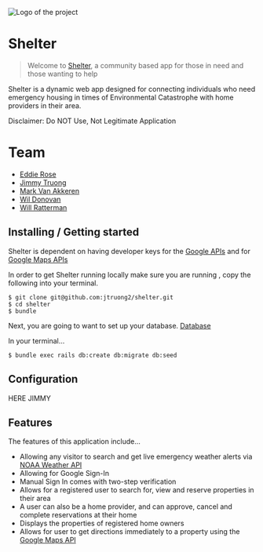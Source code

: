 ![Logo of the project](https://rawgithubusercontent.com/jtruong2/shelter/master/app/assets/images/home_icon.png)

# Shelter

> Welcome to [Shelter](http://shelter-in-need.herokuapp.com/), a community based app for those in need and those wanting to help

Shelter is a dynamic web app designed for connecting individuals who need emergency housing in times of Environmental Catastrophe with home providers in their area.

Disclaimer: Do NOT Use, Not Legitimate Application   

# Team

- [Eddie Rose](https://github.com/erose357)
- [Jimmy Truong](https://github.com/jtruong2)
- [Mark Van Akkeren](https://github.com/markyv18)
- [Wil Donovan](https://github.com/swdonovan)
- [Will Ratterman](https://github.com/wratterman)


## Installing / Getting started

Shelter is dependent on having developer keys for the [Google APIs](https://console.developers.google.com/projectselector/apis/library) and for [Google Maps APIs](https://console.developers.google.com/apis/api/directions_backend/overview?project=key-chalice-179020&duration=PT1H)

In order to get Shelter running locally make sure you are running , copy the following into your terminal.
```shell
$ git clone git@github.com:jtruong2/shelter.git
$ cd shelter
$ bundle
```
Next, you are going to want to set up your database.
[Database]((https://rawgithubusercontent.com/jtruong2/shelter/master/app/assets/images/db.png))

In your terminal...

```shell
$ bundle exec rails db:create db:migrate db:seed
```

## Configuration

HERE JIMMY 

## Features

The features of this application include...
- Allowing any visitor to search and get live emergency weather alerts via [NOAA Weather API](https://forecast-v3.weather.gov/documentation?redirect=legacy)
- Allowing for Google Sign-In
- Manual Sign In comes with two-step verification
- Allows for a registered user to search for, view and reserve properties in their area
- A user can also be a home provider, and can approve, cancel and complete reservations at their home
- Displays the properties of registered home owners  
- Allows for user to get directions immediately to a property using the [Google Maps API](https://console.developers.google.com/apis/api/directions_backend/overview?project=key-chalice-179020&duration=PT1H) 

